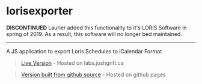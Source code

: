 # lorisexporter
**DISCONTINUED** 
Laurier added this functionality to it's LORIS Software in spring of 2019. As a result, this software will no longer bed maintained.

<hr>

A JS application to export Loris Schedules to iCalendar Format

> [Live Version](https://labs.joshgrift.ca/laurier-schedule/) - Hosted on labs.joshgrift.ca

> [Version built from github source](https://dotjersh.github.io/laurierscheduleexporter/) - Hosted on github pages
